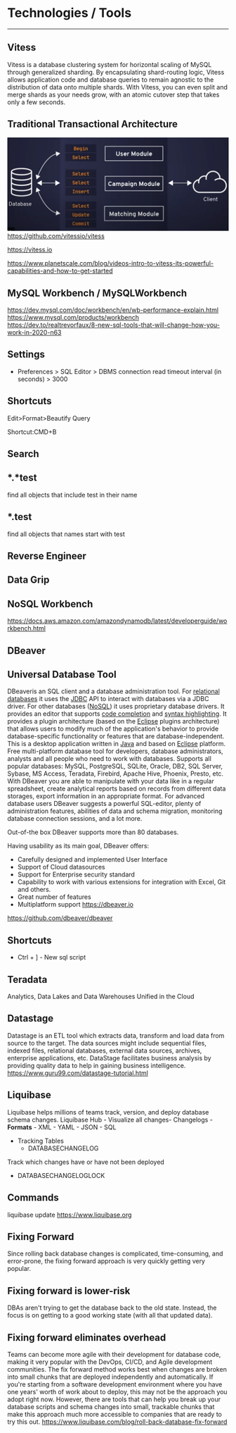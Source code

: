 # Technologies / Tools

---

## Vitess

Vitess is a database clustering system for horizontal scaling of MySQL through generalized sharding.
By encapsulating shard-routing logic, Vitess allows application code and database queries to remain agnostic to the distribution of data onto multiple shards. With Vitess, you can even split and merge shards as your needs grow, with an atomic cutover step that takes only a few seconds.

## Traditional Transactional Architecture

![image](media/Technologies-Tools-image1.png)
<https://github.com/vitessio/vitess>

<https://vitess.io>

<https://www.planetscale.com/blog/videos-intro-to-vitess-its-powerful-capabilities-and-how-to-get-started>

## MySQL Workbench / MySQLWorkbench

<https://dev.mysql.com/doc/workbench/en/wb-performance-explain.html>
<https://www.mysql.com/products/workbench>
<https://dev.to/realtrevorfaux/8-new-sql-tools-that-will-change-how-you-work-in-2020-n63>

## Settings

- Preferences > SQL Editor > DBMS connection read timeout interval (in seconds) > 3000

## Shortcuts

Edit>Format>Beautify Query

Shortcut:CMD+B

## Search

## *.*test

find all objects that include test in their name

## *.test

find all objects that names start with test

## Reverse Engineer

## Data Grip

## NoSQL Workbench

<https://docs.aws.amazon.com/amazondynamodb/latest/developerguide/workbench.html>

## DBeaver

## Universal Database Tool

DBeaveris an SQL client and a database administration tool. For [relational databases](https://en.wikipedia.org/wiki/Relational_database) it uses the [JDBC](https://en.wikipedia.org/wiki/JDBC) API to interact with databases via a JDBC driver. For other databases ([NoSQL](https://en.wikipedia.org/wiki/NoSQL)) it uses proprietary database drivers. It provides an editor that supports [code completion](https://en.wikipedia.org/wiki/Autocomplete) and [syntax highlighting](https://en.wikipedia.org/wiki/Syntax_highlighting). It provides a plugin architecture (based on the [Eclipse](https://en.wikipedia.org/wiki/Eclipse_(software)) plugins architecture) that allows users to modify much of the application's behavior to provide database-specific functionality or features that are database-independent. This is a desktop application written in [Java](https://en.wikipedia.org/wiki/Java_platform) and based on [Eclipse](https://en.wikipedia.org/wiki/Eclipse_(software)) platform.
Free multi-platform database tool for developers, database administrators, analysts and all people who need to work with databases. Supports all popular databases: MySQL, PostgreSQL, SQLite, Oracle, DB2, SQL Server, Sybase, MS Access, Teradata, Firebird, Apache Hive, Phoenix, Presto, etc.
With DBeaver you are able to manipulate with your data like in a regular spreadsheet, create analytical reports based on records from different data storages, export information in an appropriate format. For advanced database users DBeaver suggests a powerful SQL-editor, plenty of administration features, abilities of data and schema migration, monitoring database connection sessions, and a lot more.

Out-of-the box DBeaver supports more than 80 databases.

Having usability as its main goal, DBeaver offers:

- Carefully designed and implemented User Interface
- Support of Cloud datasources
- Support for Enterprise security standard
- Capability to work with various extensions for integration with Excel, Git and others.
- Great number of features
- Multiplatform support
<https://dbeaver.io>

<https://github.com/dbeaver/dbeaver>

## Shortcuts

- Ctrl + ] - New sql script

## Teradata

Analytics, Data Lakes and Data Warehouses Unified in the Cloud

## Datastage

Datastage is an ETL tool which extracts data, transform and load data from source to the target. The data sources might include sequential files, indexed files, relational databases, external data sources, archives, enterprise applications, etc. DataStage facilitates business analysis by providing quality data to help in gaining business intelligence.
<https://www.guru99.com/datastage-tutorial.html>

## Liquibase

Liquibase helps millions of teams track, version, and deploy database schema changes.
Liquibase Hub - Visualize all changes-  Changelogs
    -  **Formats**
        -  XML
        -  YAML
        -  JSON
        -  SQL

- Tracking Tables
  - DATABASECHANGELOG

Track which changes have or have not been deployed

- DATABASECHANGELOGLOCK

## Commands

liquibase update
<https://www.liquibase.org>

## Fixing Forward

Since rolling back database changes is complicated, time-consuming, and error-prone, the fixing forward approach is very quickly getting very popular.

## Fixing forward is lower-risk

DBAs aren't trying to get the database back to the old state. Instead, the focus is on getting to a good working state (with all that updated data).

## Fixing forward eliminates overhead

Teams can become more agile with their development for database code, making it very popular with the DevOps, CI/CD, and Agile development communities.
The fix forward method works best when changes are broken into small chunks that are deployed independently and automatically. If you're starting from a software development environment where you have one years' worth of work about to deploy, this may not be the approach you adopt right now. However, there are tools that can help you break up your database scripts and schema changes into small, trackable chunks that make this approach much more accessible to companies that are ready to try this out.
<https://www.liquibase.com/blog/roll-back-database-fix-forward>

